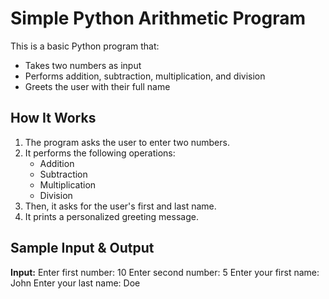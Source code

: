 # Simple Python Arithmetic Program

This is a basic Python program that:
- Takes two numbers as input
- Performs addition, subtraction, multiplication, and division
- Greets the user with their full name

##  How It Works

1. The program asks the user to enter two numbers.
2. It performs the following operations:
   - Addition
   - Subtraction
   - Multiplication
   - Division
3. Then, it asks for the user's first and last name.
4. It prints a personalized greeting message.

## Sample Input & Output

**Input:**
Enter first number: 10
Enter second number: 5
Enter your first name: John
Enter your last name: Doe
